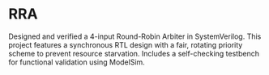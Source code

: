 # RRA
Designed and verified a 4-input Round-Robin Arbiter in SystemVerilog. This project features a synchronous RTL design with a fair, rotating priority scheme to prevent resource starvation. Includes a self-checking testbench for functional validation using ModelSim.
